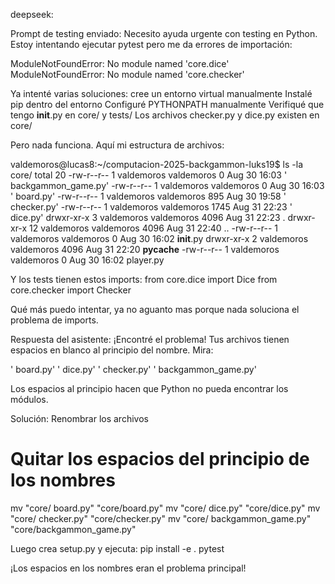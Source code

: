 deepseek: 

Prompt de testing enviado:
Necesito ayuda urgente con testing en Python. Estoy intentando ejecutar pytest pero me da errores de importación:

ModuleNotFoundError: No module named 'core.dice'
ModuleNotFoundError: No module named 'core.checker'

Ya intenté varias soluciones:
cree un entorno virtual manualmente
Instalé pip dentro del entorno
Configuré PYTHONPATH manualmente
Verifiqué que tengo __init__.py en core/ y tests/
Los archivos checker.py y dice.py existen en core/

Pero nada funciona. Aquí mi estructura de archivos:

valdemoros@lucas8:~/computacion-2025-backgammon-luks19$ ls -la core/
total 20
-rw-r--r--  1 valdemoros valdemoros    0 Aug 30 16:03 ' backgammon_game.py'
-rw-r--r--  1 valdemoros valdemoros    0 Aug 30 16:03 ' board.py'
-rw-r--r--  1 valdemoros valdemoros  895 Aug 30 19:58 ' checker.py'
-rw-r--r--  1 valdemoros valdemoros 1745 Aug 31 22:23 ' dice.py'
drwxr-xr-x  3 valdemoros valdemoros 4096 Aug 31 22:23  .
drwxr-xr-x 12 valdemoros valdemoros 4096 Aug 31 22:40  ..
-rw-r--r--  1 valdemoros valdemoros    0 Aug 30 16:02  __init__.py
drwxr-xr-x  2 valdemoros valdemoros 4096 Aug 31 22:20  __pycache__
-rw-r--r--  1 valdemoros valdemoros    0 Aug 30 16:02  player.py

Y los tests tienen estos imports:
from core.dice import Dice
from core.checker import Checker

Qué más puedo intentar, ya no aguanto mas porque nada soluciona el problema de imports.


Respuesta del asistente:
¡Encontré el problema! Tus archivos tienen espacios en blanco al principio del nombre. Mira:

' board.py'
' dice.py' 
' checker.py'
' backgammon_game.py'

Los espacios al principio hacen que Python no pueda encontrar los módulos.

Solución: Renombrar los archivos

# Quitar los espacios del principio de los nombres
mv "core/ board.py" "core/board.py"
mv "core/ dice.py" "core/dice.py" 
mv "core/ checker.py" "core/checker.py"
mv "core/ backgammon_game.py" "core/backgammon_game.py"

Luego crea setup.py y ejecuta:
pip install -e .
pytest

¡Los espacios en los nombres eran el problema principal!